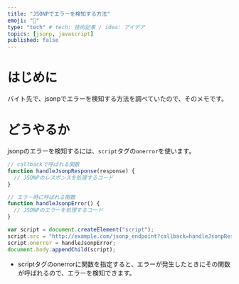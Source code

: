 ```yaml
---
title: "JSONPでエラーを検知する方法"
emoji: "👺"
type: "tech" # tech: 技術記事 / idea: アイデア
topics: [jsonp, javascript]
published: false
---
```


# はじめに

バイト先で、jsonpでエラーを検知する方法を調べていたので、そのメモです。

# どうやるか

jsonpのエラーを検知するには、`script`タグの`onerror`を使います。

```javascript
// callbackで呼ばれる関数
function handleJsonpResponse(response) {
  // JSONPのレスポンスを処理するコード
}

// エラー時に呼ばれる関数
function handleJsonpError() {
  // JSONPのエラーを処理するコード
}

var script = document.createElement("script");
script.src = "http://example.com/jsonp_endpoint?callback=handleJsonpResponse";
script.onerror = handleJsonpError;
document.body.appendChild(script);
```

- scriptタグのonerrorに関数を指定すると、エラーが発生したときにその関数が呼ばれるので、エラーを検知できます。
